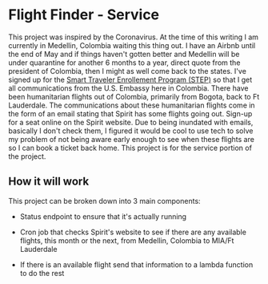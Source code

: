 # Flight Finder - Service

This project was inspired by the Coronavirus. At the time of this writing I am currently in Medellin, Colombia waiting this thing out. I have an Airbnb until the end of May and if things haven't gotten better and Medellin will be under quarantine for another 6 months to a year, direct quote from the president of Colombia, then I might as well come back to the states. I've signed up for the [Smart Traveler Enrollement Program (STEP)](STEP) so that I get all communications from the U.S. Embassy here in Colombia. There have been humanitarian flights out of Colombia, primarily from Bogota, back to Ft Lauderdale. The communications about these humanitarian flights come in the form of an email stating that Spirit has some flights going out. Sign-up for a seat online on the Spirit website. Due to being inundated with emails, basically I don't check them, I figured it would be cool to use tech to solve my problem of not being aware early enough to see when these flights are so I can book a ticket back home. This project is for the service portion of the project.

## How it will work

This project can be broken down into 3 main components:

- Status endpoint to ensure that it's actually running

- Cron job that checks Spirit's website to see if there are any available flights, this month or the next, from Medellin, Colombia to MIA/Ft Lauderdale

- If there is an available flight send that information to a lambda function to do the rest

[STEP]: https://step.state.gov/step/
